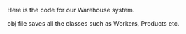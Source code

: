 Here is the code for our Warehouse system.
  
obj file saves all the classes such as Workers, Products etc.  

